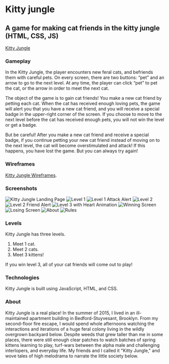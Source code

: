# Kitty jungle
## A game for making cat friends in the kitty jungle (HTML, CSS, JS)
[Kitty Jungle](https://juniperalcorn.github.io/kitty-jungle/)

### Gameplay
In the Kitty Jungle, the player encounters new feral cats, and befriends them with careful pets. On every screen, there are two buttons: “pet” and an arrow to go to the next level. At any time, the player can click “pet” to pet the cat, or the arrow in order to meet the next cat. 

The object of the game is to gain cat friends! You make a new cat friend by petting each cat. When the cat has received enough loving pets, the game will alert you that you have a new cat friend, and you will receive a special badge in the upper-right corner of the screen. If you choose to move to the next level before the cat has received enough pets, you will not win the level or get a badge. 

But be careful! After you make a new cat friend and receive a special badge, if you continue petting your new cat friend instead of moving on to the next level, the cat will become overstimulated and attack! If this happens, you have lost the game. But you can always try again! 

### Wireframes 
[Kitty Jungle Wireframes](https://docs.google.com/presentation/d/1EliE9P8FJQPSlVGMvKOTeP0FSyYjuOjiM-WTGwBdJs4/edit?usp=sharing).

### Screenshots
![Kitty Jungle Landing Page](https://github.com/juniperalcorn/kitty-jungle/blob/master/images/screenshots/page1_fullscreen.png)
![Level 1](https://github.com/juniperalcorn/kitty-jungle/blob/master/images/screenshots/level1.png)
![Level 1 Attack Alert](https://github.com/juniperalcorn/kitty-jungle/blob/master/images/screenshots/level1-attack-alert.png)
![Level 2](https://github.com/juniperalcorn/kitty-jungle/blob/master/images/screenshots/level2.png)
![Level 2 Friend Alert](https://github.com/juniperalcorn/kitty-jungle/blob/master/images/screenshots/level2-friendAlert.png)
![Level 3 with Heart Animation](https://github.com/juniperalcorn/kitty-jungle/blob/master/images/screenshots/level3-animation.png)
![Winning Screen](https://github.com/juniperalcorn/kitty-jungle/blob/master/images/screenshots/win-screen.png)
![Losing Screen](https://github.com/juniperalcorn/kitty-jungle/blob/master/images/screenshots/lose-screen.png)
![About](https://github.com/juniperalcorn/kitty-jungle/blob/master/images/screenshots/about.png)
![Rules](https://github.com/juniperalcorn/kitty-jungle/blob/master/images/screenshots/about-2.png)

### Levels
Kitty Jungle has three levels.
1. Meet 1 cat.
2. Meet 2 cats.
3. Meet 3 kittens!

If you win level 3, all of your cat friends will come out to play!

### Technologies
Kitty Jungle is built using JavaScript, HTML, and CSS.

### About
Kitty Jungle is a real place! In the summer of 2015, I lived in an ill-maintained apartment building in Bedford-Stuyvesant, Brooklyn. From my second-floor fire escape, I would spend whole afternoons watching the interactions and iterations of a huge feral colony living in the wildly overgrown backyard below. Despite weeds that grew taller than me in some places, there were still enough clear patches to watch batches of spring kittens learning to play, turf-wars between the alpha male and challenging interlopers, and everyday life. My friends and I called it "Kitty Jungle," and wove tales of high melodrama to narrate the little society below.
